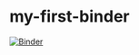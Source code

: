 # my-first-binder
[![Binder](https://mybinder.org/badge_logo.svg)](https://mybinder.org/v2/gh/lcreteig/my-first-binder/master)
